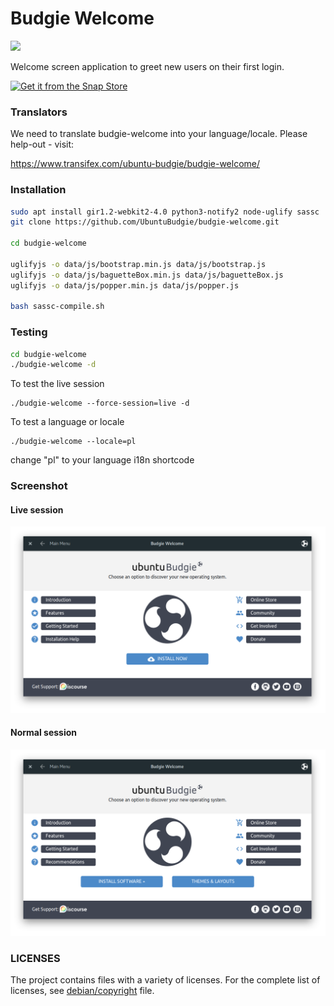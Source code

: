 Budgie Welcome
==============

[![](https://opencollective.com/ubuntubudgie/tiers/backer.svg?avatarHeight=96)](https://opencollective.com/ubuntubudgie)

Welcome screen application to greet new users on their first login.

[![Get it from the Snap Store](https://snapcraft.io/static/images/badges/en/snap-store-white.svg)](https://snapcraft.io/ubuntu-budgie-welcome)

### Translators

We need to translate budgie-welcome into your language/locale.  Please
help-out - visit:

https://www.transifex.com/ubuntu-budgie/budgie-welcome/

### Installation

```sh
sudo apt install gir1.2-webkit2-4.0 python3-notify2 node-uglify sassc
git clone https://github.com/UbuntuBudgie/budgie-welcome.git

cd budgie-welcome

uglifyjs -o data/js/bootstrap.min.js data/js/bootstrap.js
uglifyjs -o data/js/baguetteBox.min.js data/js/baguetteBox.js
uglifyjs -o data/js/popper.min.js data/js/popper.js

bash sassc-compile.sh
```

### Testing

```sh
cd budgie-welcome
./budgie-welcome -d
```

To test the live session

    ./budgie-welcome --force-session=live -d
    
To test a language or locale

    ./budgie-welcome --locale=pl
    
change "pl" to your language i18n shortcode

### Screenshot
#### Live session
![Screenshot of Budgie Remix Welcome App](https://raw.githubusercontent.com/UbuntuBudgie/budgie-welcome/master/screenshot-live-session.png)

#### Normal session
![Screenshot of Budgie Remix Welcome App](https://raw.githubusercontent.com/UbuntuBudgie/budgie-welcome/master/screenshot-normal-session.png)

### LICENSES
  The project contains files with a variety of licenses.
  For the complete list of licenses, see [debian/copyright](https://github.com/budgie-remix/budgie-welcome/blob/master/debian/copyright) file.
